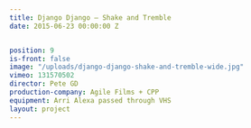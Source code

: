 ```yaml
---
title: Django Django — Shake and Tremble
date: 2015-06-23 00:00:00 Z


position: 9
is-front: false
image: "/uploads/django-django-shake-and-tremble-wide.jpg"
vimeo: 131570502
director: Pete GD
production-company: Agile Films + CPP
equipment: Arri Alexa passed through VHS
layout: project
---
```


